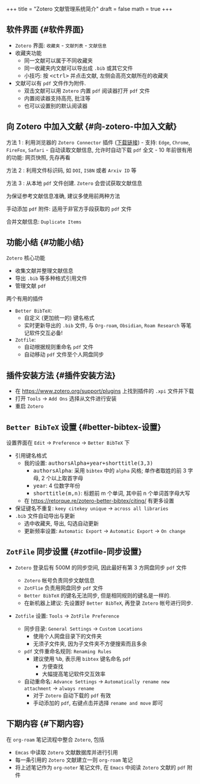 +++
title = "Zotero 文献管理系统简介"
draft = false
math = true
+++

## 软件界面 {#软件界面}

-   `Zotero` 界面:
    `收藏夹` - `文献列表`  - `文献信息`
-   收藏夹功能
    -   同一文献可以属于不同收藏夹
    -   同一收藏夹内文献可以导出成 `.bib` 或其它文件
    -   小技巧: 按 <kbd>&lt;ctrl&gt;</kbd> 并点击文献, 左侧会高亮文献所在的收藏夹
-   文献可以有 `pdf` 文件作为附件.
    -   双击文献可以用 `Zotero` 内置 `pdf` 阅读器打开 `pdf` 文件
    -   内置阅读器支持高亮, 批注等
    -   也可以设置别的默认阅读器


## 向 Zotero 中加入文献 {#向-zotero-中加入文献}

方法 1
: 利用浏览器的 `Zotero Connector` 插件 ([下载链接](https://www.zotero.org/download/))
    -   支持: `Edge`, `Chrome`, `FireFox`, `Safari`
    -   自动读取文献信息, 允许时自动下载 `pdf` 全文
    -   10 年前很有用的功能: 网页快照, 先存再看

方法 2
: 利用文件标识码, 如 `DOI`, `ISBN` 或者 `Arxiv ID` 等

方法 3
: 从本地 `pdf` 文件创建. `Zotero` 会尝试获取文献信息


为保证参考文献信息准确, 建议多使用前两种方法

手动添加 `pdf` 附件: 适用于非官方手段获取的 `pdf` 文件

合并文献信息: `Duplicate Items`


## 功能小结 {#功能小结}

`Zotero` 核心功能

-   收集文献并整理文献信息
-   导出 `.bib` 等多种格式引用文件
-   管理文献 `pdf`

两个有用的插件

-   `Better BibTeX`:
    -   自定义 (更加统一的) 键名格式
    -   实时更新导出的 `.bib` 文件, 与 `Org-roam`, `Obsidian`, `Roam Research` 等笔记软件交互必备!
-   `Zotfile`:
    -   自动根据规则重命名 `pdf` 文件
    -   自动移动 `pdf` 文件至个人网盘同步


## 插件安装方法 {#插件安装方法}

-   在 <https://www.zotero.org/support/plugins> 上找到插件的 `.xpi` 文件并下载
-   打开 `Tools` -&gt; `Add Ons` 选择从文件进行安装
-   重启 `Zotero`


## `Better BibTeX` 设置 {#better-bibtex-设置}

设置界面在 `Edit` -&gt; `Preference` -&gt; `Better BibTeX` 下

-   引用键名格式
    -   我的设置: <kbd>authorsAlpha+year+shorttitle(3,3)</kbd>
        -   <kbd>authorsAlpha</kbd>: 采用 `bibtex` 中的 `alpha` 风格; 单作者取姓的前 3 字母, 2 个以上取首字母
        -   <kbd>year</kbd>: 4 位数字年份
        -   <kbd>shorttitle(m,n)</kbd>: 标题前 m 个单词, 其中前 n 个单词首字母大写
    -   在 <https://retorque.re/zotero-better-bibtex/citing/> 有更多设置
-   保证键名不重复: `keey citekey unique` -&gt; `across all libraries`
-   `.bib` 文件自动导出与更新
    -   选中收藏夹, 导出, 勾选自动更新
    -   更新频率设置: `Automatic Export` -&gt; `Automatic Export` -&gt; `On change`


## `ZotFile` 同步设置 {#zotfile-同步设置}

-   `Zotero` 登录后有 500M 的同步空间, 因此最好有第 3 方网盘同步 `pdf` 文件
    -   `Zotero` 帐号负责同步文献信息
    -   `ZotFlie` 负责用网盘同步 `pdf` 文件
    -   `Better BibTeX` 的键名无法同步, 但是相同规则的键名是一样的.
    -   在新机器上建议: 先设置好 `Better BibTeX`, 再登录 `Zotero` 帐号进行同步.

-   `Zotfile` 设置: `Tools` -&gt; `ZotFile Preference`
    -   同步目录: `General Settings` -&gt; `Custom Locations`
        -   使用个人网盘目录下的文件夹
        -   无须子文件夹, 因为子文件夹不方便搜索而且多余
    -   `pdf` 文件重命名规则: `Renaming Rules`
        -   建议使用 <kbd>%b</kbd>, 表示用 `bibtex` 键名命名 `pdf`
            -   方便查找
            -   大幅提高笔记软件交互效率
    -   自动重命名: `Advance Settings` -&gt; `Automatically rename new attachment` -&gt; `always rename`
        -   对于 `Zotero` 自动下载的 `pdf` 有效
        -   手动添加的 `pdf`, 右键点击并选择 `rename and move` 即可


## 下期内容 {#下期内容}

在 `org-roam` 笔记流程中整合 `Zotero`, 包括

-   `Emcas` 中读取 `Zotero` 文献数据库并进行引用
-   每一条引用的 `Zotero` 文献建立一则 `org-roam` 笔记
-   将上述笔记作为 `org-noter` 笔记文件, 在 `Emacs` 中阅读 `Zotero` 文献的 `pdf` 附件

